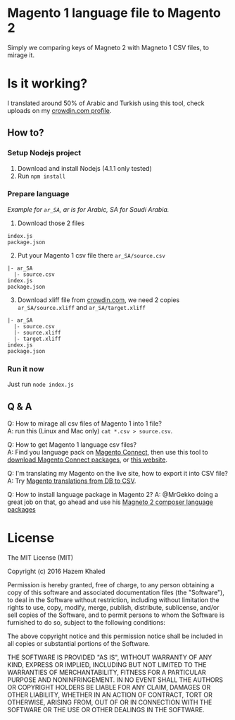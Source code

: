 # Magento 1 language file to Magento 2

Simply we comparing keys of Magneto 2 with Magneto 1 CSV files, to mirage it.

# Is it working?

I translated around 50% of Arabic and Turkish using this tool, check uploads on my [crowdin.com profile](https://crowdin.com/profile/hazem.khaled/activity).

## How to?

### Setup Nodejs project

1. Download and install Nodejs (4.1.1 only tested)
2. Run `npm install`

### Prepare language

_Example for `ar_SA`, ar is for Arabic, SA for Saudi Arabia._

1. Download those 2 files

  ```
  index.js
  package.json
  ```

2. Put your Magento 1 csv file there `ar_SA/source.csv`

  ```
  |- ar_SA
    |- source.csv
  index.js
  package.json
  ```

3. Download xliff file from [crowdin.com](https://crowdin.com/project/magento-2/ar), we need 2 copies `ar_SA/source.xliff` and `ar_SA/target.xliff`

  ```
  |- ar_SA
    |- source.csv
    |- source.xliff
    |- target.xliff
  index.js
  package.json
  ```

### Run it now

Just run `node index.js`

## Q & A

Q: How to mirage all csv files of Magento 1 into 1 file?<br>
A: run this (Linux and Mac only) `cat *.csv > source.csv`.

Q: How to get Magento 1 language csv files?<br>
A: Find you language pack on [Magento Connect](https://www.magentocommerce.com/magento-connect/), then use this tool to [download Magento Connect packages](http://freegento.com/ddl-magento-extension.php), or [this website](http://ext.topmage.com).

Q: I'm translating my Magento on the live site, how to export it into CSV file?<br>
A: Try [Magento translations from DB to CSV](https://github.com/ceefour/translation_exporter).

Q: How to install language package in Magento 2? A: @MrGekko doing a great job on that, go ahead and use his [Magneto 2 composer language packages](http://Magento2Translations.github.io)

# License

The MIT License (MIT)

Copyright (c) 2016 Hazem Khaled

Permission is hereby granted, free of charge, to any person obtaining a copy of this software and associated documentation files (the "Software"), to deal in the Software without restriction, including without limitation the rights to use, copy, modify, merge, publish, distribute, sublicense, and/or sell copies of the Software, and to permit persons to whom the Software is furnished to do so, subject to the following conditions:

The above copyright notice and this permission notice shall be included in all copies or substantial portions of the Software.

THE SOFTWARE IS PROVIDED "AS IS", WITHOUT WARRANTY OF ANY KIND, EXPRESS OR IMPLIED, INCLUDING BUT NOT LIMITED TO THE WARRANTIES OF MERCHANTABILITY, FITNESS FOR A PARTICULAR PURPOSE AND NONINFRINGEMENT. IN NO EVENT SHALL THE AUTHORS OR COPYRIGHT HOLDERS BE LIABLE FOR ANY CLAIM, DAMAGES OR OTHER LIABILITY, WHETHER IN AN ACTION OF CONTRACT, TORT OR OTHERWISE, ARISING FROM, OUT OF OR IN CONNECTION WITH THE SOFTWARE OR THE USE OR OTHER DEALINGS IN THE SOFTWARE.
